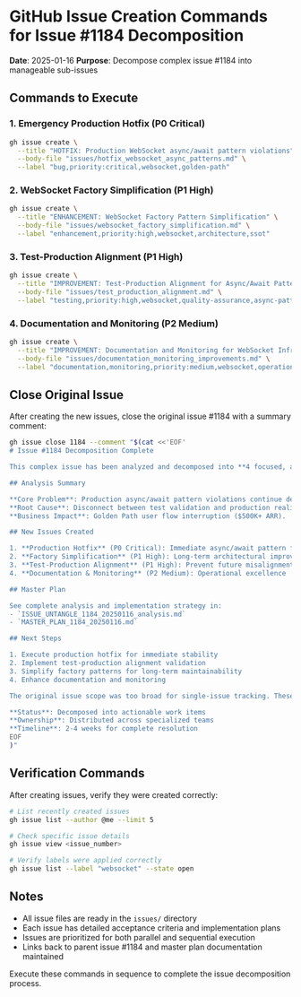 # GitHub Issue Creation Commands for Issue #1184 Decomposition

**Date**: 2025-01-16
**Purpose**: Decompose complex issue #1184 into manageable sub-issues

## Commands to Execute

### 1. Emergency Production Hotfix (P0 Critical)
```bash
gh issue create \
  --title "HOTFIX: Production WebSocket async/await pattern violations" \
  --body-file "issues/hotfix_websocket_async_patterns.md" \
  --label "bug,priority:critical,websocket,golden-path"
```

### 2. WebSocket Factory Simplification (P1 High)
```bash
gh issue create \
  --title "ENHANCEMENT: WebSocket Factory Pattern Simplification" \
  --body-file "issues/websocket_factory_simplification.md" \
  --label "enhancement,priority:high,websocket,architecture,ssot"
```

### 3. Test-Production Alignment (P1 High)
```bash
gh issue create \
  --title "IMPROVEMENT: Test-Production Alignment for Async/Await Patterns" \
  --body-file "issues/test_production_alignment.md" \
  --label "testing,priority:high,websocket,quality-assurance,async-patterns"
```

### 4. Documentation and Monitoring (P2 Medium)
```bash
gh issue create \
  --title "IMPROVEMENT: Documentation and Monitoring for WebSocket Infrastructure" \
  --body-file "issues/documentation_monitoring_improvements.md" \
  --label "documentation,monitoring,priority:medium,websocket,operational-excellence"
```

## Close Original Issue

After creating the new issues, close the original issue #1184 with a summary comment:

```bash
gh issue close 1184 --comment "$(cat <<'EOF'
# Issue #1184 Decomposition Complete

This complex issue has been analyzed and decomposed into **4 focused, actionable sub-issues** for better tracking and execution.

## Analysis Summary

**Core Problem**: Production async/await pattern violations continue despite documented resolution.
**Root Cause**: Disconnect between test validation and production reality.
**Business Impact**: Golden Path user flow interruption ($500K+ ARR).

## New Issues Created

1. **Production Hotfix** (P0 Critical): Immediate async/await pattern fixes
2. **Factory Simplification** (P1 High): Long-term architectural improvement
3. **Test-Production Alignment** (P1 High): Prevent future misalignment
4. **Documentation & Monitoring** (P2 Medium): Operational excellence

## Master Plan

See complete analysis and implementation strategy in:
- `ISSUE_UNTANGLE_1184_20250116_analysis.md`
- `MASTER_PLAN_1184_20250116.md`

## Next Steps

1. Execute production hotfix for immediate stability
2. Implement test-production alignment validation
3. Simplify factory patterns for long-term maintainability
4. Enhance documentation and monitoring

The original issue scope was too broad for single-issue tracking. These focused sub-issues enable parallel execution and clear progress tracking.

**Status**: Decomposed into actionable work items
**Ownership**: Distributed across specialized teams
**Timeline**: 2-4 weeks for complete resolution
EOF
)"
```

## Verification Commands

After creating issues, verify they were created correctly:

```bash
# List recently created issues
gh issue list --author @me --limit 5

# Check specific issue details
gh issue view <issue_number>

# Verify labels were applied correctly
gh issue list --label "websocket" --state open
```

## Notes

- All issue files are ready in the `issues/` directory
- Each issue has detailed acceptance criteria and implementation plans
- Issues are prioritized for both parallel and sequential execution
- Links back to parent issue #1184 and master plan documentation maintained

Execute these commands in sequence to complete the issue decomposition process.